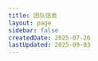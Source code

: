 ```yaml
---
title: 团队信息
layout: page
sidebar: false
createdDate: 2025-07-26
lastUpdated: 2025-09-03
---
```

<script setup lang="ts">
import {
  VPTeamPage,
  VPTeamPageTitle,
  VPTeamMembers,
  VPTeamPageSection
} from 'vitepress/theme';
import {contributors} from '/_data/contributors';


</script>

<VPTeamPage>
  <VPTeamPageTitle>
    <template #title>
      Job Compass贡献者列表
    </template>
    <template #lead>
      我们的成功源于这里每一位出色的贡献者。这个页面展示了那些通过不懈努力和卓越贡献，持续推动Job Compass向前发展的团队成员。他们的专业知识和热情确保了社区内容的持续创新与优化。
    </template>
  </VPTeamPageTitle>
  <VPTeamMembers
    :members="contributors"
  />
</VPTeamPage>

